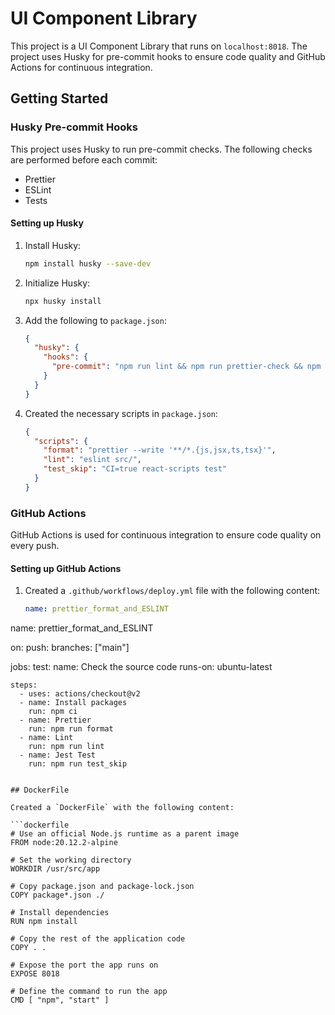 # UI Component Library

This project is a UI Component Library that runs on `localhost:8018`. The project uses Husky for pre-commit hooks to ensure code quality and GitHub Actions for continuous integration.

## Getting Started

### Husky Pre-commit Hooks

This project uses Husky to run pre-commit checks. The following checks are performed before each commit:

- Prettier
- ESLint
- Tests

#### Setting up Husky

1. Install Husky:

   ```bash
   npm install husky --save-dev
   ```

2. Initialize Husky:

   ```bash
   npx husky install
   ```

3. Add the following to `package.json`:

   ```json
   {
     "husky": {
       "hooks": {
         "pre-commit": "npm run lint && npm run prettier-check && npm test"
       }
     }
   }
   ```

4. Created the necessary scripts in `package.json`:

   ```json
   {
     "scripts": {
       "format": "prettier --write '**/*.{js,jsx,ts,tsx}'",
       "lint": "eslint src/",
       "test_skip": "CI=true react-scripts test"
     }
   }
   ```

### GitHub Actions

GitHub Actions is used for continuous integration to ensure code quality on every push.

#### Setting up GitHub Actions

1. Created a `.github/workflows/deploy.yml` file with the following content:

   ```yaml
   name: prettier_format_and_ESLINT
   ```

name: prettier_format_and_ESLINT

on:
  push:
    branches: ["main"]

jobs:
  test:
    name: Check the source code
    runs-on: ubuntu-latest

    steps:
      - uses: actions/checkout@v2
      - name: Install packages
        run: npm ci
      - name: Prettier
        run: npm run format
      - name: Lint
        run: npm run lint
      - name: Jest Test
        run: npm run test_skip


````

## DockerFile

Created a `DockerFile` with the following content:

```dockerfile
# Use an official Node.js runtime as a parent image
FROM node:20.12.2-alpine

# Set the working directory
WORKDIR /usr/src/app

# Copy package.json and package-lock.json
COPY package*.json ./

# Install dependencies
RUN npm install

# Copy the rest of the application code
COPY . .

# Expose the port the app runs on
EXPOSE 8018

# Define the command to run the app
CMD [ "npm", "start" ]
````
